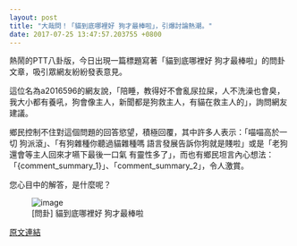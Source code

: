 ```yaml
---
layout: post
title: "大哉問！「貓到底哪裡好 狗才最棒啦」，引爆討論熱潮。"
date: 2017-07-25 13:47:57.203755 +0800
---
```


熱鬧的PTT八卦版，今日出現一篇標題寫著「貓到底哪裡好 狗才最棒啦」的問卦文章，吸引眾網友紛紛發表意見。

這位名為a2016596的網友說，「陪睡，教得好不會亂尿拉屎，人不洗澡也會臭，我大小都有養吼，狗會像主人，新聞都是狗救主人，有貓在救主人的」，詢問網友建議。

鄉民控制不住對這個問題的回答慾望，積極回覆，其中許多人表示：「喵喵高於一切 狗派滾」、「有狗雜種你聽過貓雜種嗎  語言發展告訴你狗就是賤啦」或是「老狗還會等主人回來才嚥下最後一口氣 有靈性多了」，而也有鄉民坦言內心想法：「{comment_summary_1}」、「comment_summary_2」，令人激賞。

您心目中的解答，是什麼呢？

<figure>
<img src="http://i.imgur.com/g66xYsO.jpg" alt="image">
<figcaption>
[問卦] 貓到底哪裡好 狗才最棒啦
</figcaption>
</figure>

<a href = "https://www.ptt.cc/bbs/Gossiping/M.1500895579.A.390.html">原文連結</a>

